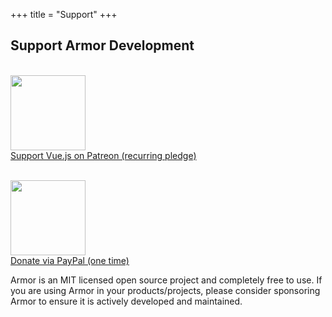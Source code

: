 +++
title = "Support"
+++

## Support Armor Development

<p>
  <a href="https://patreon.com/labstack" target="_blank"><br>
    <img style="width: 120px;" src="https://s3.amazonaws.com/patreon_public_assets/toolbox/patreon.png"><br>
    <span>Support Vue.js on Patreon (recurring pledge)</span><br>
  </a>
</p>

<p>
  <a href="https://paypal.me/labstack" target="_blank"><br>
    <img style="width: 120px;" src="https://www.paypalobjects.com/webstatic/mktg/Logo/pp-logo-200px.png"><br>
    <span>Donate via PayPal (one time)</span><br>
  </a>
</p>

Armor is an MIT licensed open source project and completely free to use. If you are
using Armor in your products/projects, please consider sponsoring Armor to ensure
it is actively developed and maintained.
